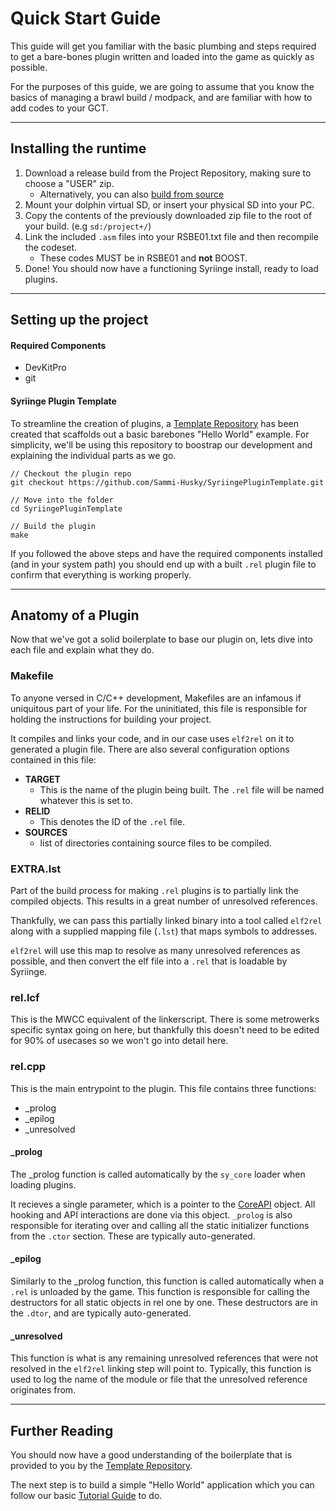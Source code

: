 # **Quick Start Guide**
This guide will get you familiar with the basic plumbing and steps required to get a bare-bones plugin written and loaded into the game as quickly as possible.

For the purposes of this guide, we are going to assume that you know the basics of managing a brawl build / modpack, and are familiar with how to add codes to your GCT.

---

## **Installing the runtime**
1.  Download a release build from the Project Repository, making sure to choose a "USER" zip. 
    - Alternatively, you can also [build from source](#)
2.  Mount your dolphin virtual SD, or insert your physical SD into your PC.
3.  Copy the contents of the previously downloaded zip file to the root of your build. (e.g `sd:/project+/`)
4.  Link the included `.asm` files into your RSBE01.txt file and then recompile the codeset. 
    - These codes MUST be in RSBE01 and **not** BOOST.
5.  Done! You should now have a functioning Syriinge install, ready to load plugins.

---

## **Setting up the project**
#### Required Components
 - DevKitPro
 - git

#### Syriinge Plugin Template
To streamline the creation of plugins, a [Template Repository](https://github.com/Sammi-Husky/SyriingePluginTemplate) has been created that scaffolds out a basic barebones "Hello World" example. For simplicity, we'll be using this repository to boostrap our development and explaining the individual parts as we go.

```
// Checkout the plugin repo
git checkout https://github.com/Sammi-Husky/SyriingePluginTemplate.git

// Move into the folder
cd SyriingePluginTemplate

// Build the plugin
make
```

If you followed the above steps and have the required components installed (and in your system path) you should end up with a built `.rel` plugin file to confirm that everything is working properly.

---

## **Anatomy of a Plugin**
Now that we've got a solid boilerplate to base our plugin on, lets dive into each file and explain what they do.

### **Makefile**
To anyone versed in C/C++ development, Makefiles are an infamous if uniquitous part of your life. For the uninitiated, this file is responsible for holding the instructions for building your project. 

It compiles and links your code, and in our case uses `elf2rel` on it to generated a plugin file. There are also several configuration options contained in this file:

 - **TARGET**
    - This is the name of the plugin being built. The `.rel` file will be named whatever this is set to.
 - **RELID**
    - This denotes the ID of the `.rel` file.
 - **SOURCES** 
    - list of directories containing source files to be compiled.

### **EXTRA.lst**
Part of the build process for making `.rel` plugins is to partially link the compiled objects. This results in a great number of unresolved references. 

Thankfully, we can pass this partially linked binary into a tool called `elf2rel` along with a supplied mapping file (`.lst`) that maps symbols to addresses. 

`elf2rel` will use this map to resolve as many unresolved references as possible, and then convert the elf file into a `.rel` that is loadable by Syriinge.

### **rel.lcf**
This is the MWCC equivalent of the linkerscript. There is some metrowerks specific syntax going on here, but thankfully this doesn't need to be edited for 90% of usecases so we won't go into detail here.

### **rel.cpp**
This is the main entrypoint to the plugin. This file contains three functions:
 
 - _prolog
 - _epilog
 - _unresolved

#### _prolog
 The _prolog function is called automatically by the `sy_core` loader when loading plugins. 
 
 It recieves a single parameter, which is a pointer to the [CoreAPI](../API/CoreAPI.md) object. All hooking and API interactions are done via this object. `_prolog` is also responsible for iterating over and calling all the static initializer functions from the `.ctor` section. These are typically auto-generated.

#### _epilog
Similarly to the _prolog function, this function is called automatically when a `.rel` is unloaded by the game. This function is responsible for calling the destructors for all static objects in rel one by one. These destructors are in the `.dtor`, and are typically auto-generated.

#### _unresolved
This function is what is any remaining unresolved references that were not resolved in the `elf2rel` linking step will point to. Typically, this function is used to log the name of the module or file that the unresolved reference originates from.

---

## **Further Reading**
You should now have a good understanding of the boilerplate that is provided to you by the [Template Repository](https://github.com/Sammi-Husky/SyriingePluginTemplate). 

The next step is to build a simple "Hello World" application which you can follow our basic [Tutorial Guide](tutorial.md) to do.